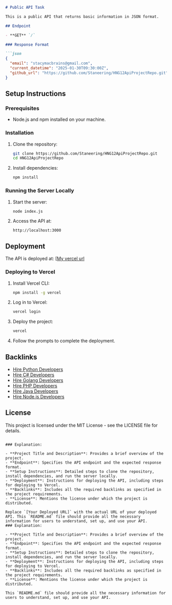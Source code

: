 
```markdown
# Public API Task

This is a public API that returns basic information in JSON format.

## Endpoint

- **GET** `/`

### Response Format

```json
{
  "email": "stacymacbrains@gmail.com",
  "current_datetime": "2025-01-30T09:30:00Z",
  "github_url": "https://github.com/Staneering/HNG12ApiProjectRepo.git"
}
```

## Setup Instructions

### Prerequisites

- Node.js and npm installed on your machine.

### Installation

1. Clone the repository:
   ```bash
   git clone https://github.com/Staneering/HNG12ApiProjectRepo.git
   cd HNG12ApiProjectRepo
   ```

2. Install dependencies:
   ```bash
   npm install
   ```

### Running the Server Locally

1. Start the server:
   ```bash
   node index.js
   ```

2. Access the API at:
   ```
   http://localhost:3000
   ```

## Deployment

The API is deployed at: [[My vercel url](https://public-api-task-ixsf80h8g-ogochukwu-stanley-ikegbos-projects.vercel.app/)

### Deploying to Vercel

1. Install Vercel CLI:
   ```bash
   npm install -g vercel
   ```

2. Log in to Vercel:
   ```bash
   vercel login
   ```

3. Deploy the project:
   ```bash
   vercel
   ```

4. Follow the prompts to complete the deployment.

## Backlinks

- [Hire Python Developers](https://hng.tech/hire/python-developers)
- [Hire C# Developers](https://hng.tech/hire/csharp-developers)
- [Hire Golang Developers](https://hng.tech/hire/golang-developers)
- [Hire PHP Developers](https://hng.tech/hire/php-developers)
- [Hire Java Developers](https://hng.tech/hire/java-developers)
- [Hire Node.js Developers](https://hng.tech/hire/nodejs-developers)

## License

This project is licensed under the MIT License - see the LICENSE file for details.
```

### Explanation:

- **Project Title and Description**: Provides a brief overview of the project.
- **Endpoint**: Specifies the API endpoint and the expected response format.
- **Setup Instructions**: Detailed steps to clone the repository, install dependencies, and run the server locally.
- **Deployment**: Instructions for deploying the API, including steps for deploying to Vercel.
- **Backlinks**: Includes all the required backlinks as specified in the project requirements.
- **License**: Mentions the license under which the project is distributed.

Replace `[Your Deployed URL]` with the actual URL of your deployed API. This `README.md` file should provide all the necessary information for users to understand, set up, and use your API.
### Explanation:

- **Project Title and Description**: Provides a brief overview of the project.
- **Endpoint**: Specifies the API endpoint and the expected response format.
- **Setup Instructions**: Detailed steps to clone the repository, install dependencies, and run the server locally.
- **Deployment**: Instructions for deploying the API, including steps for deploying to Vercel.
- **Backlinks**: Includes all the required backlinks as specified in the project requirements.
- **License**: Mentions the license under which the project is distributed.

This `README.md` file should provide all the necessary information for users to understand, set up, and use your API.
